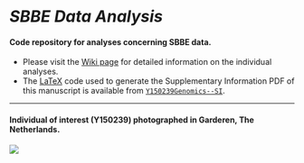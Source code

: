 # _SBBE Data Analysis_

#### Code repository for analyses concerning SBBE data.

- Please visit the [Wiki page](https://github.com/g-pacheco/Y150239Genomics/wiki) for detailed information on the individual analyses.
- The [LaTeX](https://en.wikipedia.org/wiki/LaTeX) code used to generate the Supplementary Information PDF of this manuscript is available from [`Y150239Genomics--SI`](https://github.com/g-pacheco/Y150239Genomics/tree/main/Y150239Genomics--SI).
***

#### Individual of interest (Y150239) photographed in Garderen, The Netherlands.
![](https://github.com/g-pacheco/sbbe-oficial/blob/main/SBBE_SBBE24--DescriptiveMaps.jpeg)
